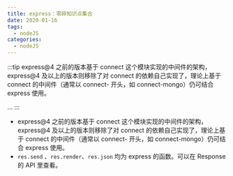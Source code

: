 ```yaml
---
title: express：零碎知识点集合
date: 2020-01-16
tags:
  - nodeJS
categories:
  - nodeJS
---
```


:::tip
express@4 之前的版本基于 connect 这个模块实现的中间件的架构，express@4 及以上的版本则移除了对 connect 的依赖自己实现了，理论上基于 connect 的中间件（通常以 connect- 开头，如 connect-mongo）仍可结合 express 使用。


...
:::

<!-- more -->

- express@4 之前的版本基于 connect 这个模块实现的中间件的架构，express@4 及以上的版本则移除了对 connect 的依赖自己实现了，理论上基于 connect 的中间件（通常以 connect- 开头，如 connect-mongo）仍可结合 express 使用。
- `res.send` 、`res.render`、`res.json` 均为 express 的函数。可以在 Response 的 API 里查看。
